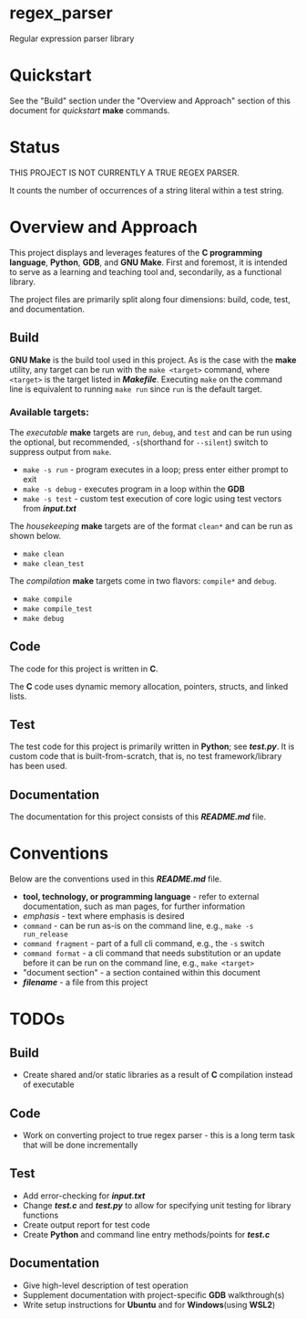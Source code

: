 [//]: # (Copyright 2023 Ambareesh Pandit)

[//]: # ()
[//]: # (Licensed under the Apache License, Version 2.0 &#40;the "License"&#41;;)

[//]: # (you may not use this file except in compliance with the License.)

[//]: # (You may obtain a copy of the License at)

[//]: # ()
[//]: # (       http://www.apache.org/licenses/LICENSE-2.0)

[//]: # ()
[//]: # (Unless required by applicable law or agreed to in writing, software)

[//]: # (distributed under the License is distributed on an "AS IS" BASIS,)

[//]: # (WITHOUT WARRANTIES OR CONDITIONS OF ANY KIND, either express or implied.)

[//]: # (See the License for the specific language governing permissions and)

[//]: # (limitations under the License.)

# regex_parser
Regular expression parser library

# Quickstart
See the "Build" section under the "Overview and Approach" section of this document for *quickstart* **make** commands.

# Status
THIS PROJECT IS NOT CURRENTLY A TRUE REGEX PARSER.

It counts the number of occurrences of a string literal within a test string.

# Overview and Approach
This project displays and leverages features of the **C programming language**, **Python**, **GDB**,
and **GNU Make**. First and foremost, it is intended to serve as a learning and teaching tool
and, secondarily, as a functional library.

The project files are primarily split along four dimensions: build, code, test, and documentation.

## Build
**GNU Make** is the build tool used in this project. As is the case with the **make** utility, any target can be
run with the `make <target>` command, where `<target>` is the target listed in ***Makefile***. Executing `make`
on the command line is equivalent to running `make run` since `run` is the default target.

### Available targets:
The *executable* **make** targets are `run`, `debug`, and `test` and can be run using the optional, but recommended,
`-s`(shorthand for `--silent`) switch to suppress output from `make`.
+ `make -s run` - program executes in a loop; press enter either prompt to exit 
+ `make -s debug` - executes program in a loop within the **GDB**
+ `make -s test` - custom test execution of core logic using test vectors from ***input.txt*** 

The *housekeeping* **make** targets are of the format `clean*` and can be run as shown below.
+ `make clean`
+ `make clean_test`

The *compilation* **make** targets come in two flavors: `compile*` and `debug`.
+ `make compile`
+ `make compile_test`
+ `make debug`

## Code
The code for this project is written in **C**.

The **C** code uses dynamic memory allocation, pointers, structs, and linked lists.

## Test
The test code for this project is primarily written in **Python**; see ***test.py***. It is custom code that is built-from-scratch,
that is, no test framework/library has been used. 

## Documentation
The documentation for this project consists of this ***README.md*** file.

# Conventions
Below are the conventions used in this ***README.md*** file.

- **tool, technology, or programming language** - refer to external documentation, such as man pages, for further information
- *emphasis* - text where emphasis is desired
- `command` - can be run as-is on the command line, e.g., `make -s run_release`
- `command fragment` - part of a full cli command, e.g., the `-s` switch
- `command format` - a cli command that needs substitution or an update before it can be
run on the command line, e.g., `make <target>`
- "document section" - a section contained within this document
- ***filename*** - a file from this project

# TODOs
## Build
- Create shared and/or static libraries as a result of **C** compilation instead of executable
## Code
- Work on converting project to true regex parser - this is a long term task that will be done incrementally
## Test
- Add error-checking for ***input.txt***
- Change ***test.c*** and ***test.py*** to allow for specifying unit testing for library functions
- Create output report for test code
- Create **Python** and command line entry methods/points for ***test.c***
## Documentation
- Give high-level description of test operation
- Supplement documentation with project-specific **GDB** walkthrough(s)
- Write setup instructions for **Ubuntu** and for **Windows**(using **WSL2**)